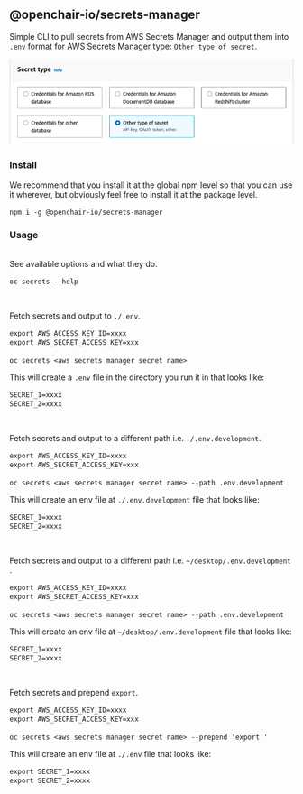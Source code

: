 ## @openchair-io/secrets-manager

Simple CLI to pull secrets from AWS Secrets Manager and output them into `.env` format for AWS Secrets Manager type: `Other type of secret`.

![Other type of secret](/assets/image1.png)

### Install

We recommend that you install it at the global npm level so that you can use it wherever, but obviously feel free to install it at the package level.

```
npm i -g @openchair-io/secrets-manager
```

### Usage
<br>
See available options and what they do.

```
oc secrets --help
```
<br>

Fetch secrets and output to `./.env`.

```
export AWS_ACCESS_KEY_ID=xxxx
export AWS_SECRET_ACCESS_KEY=xxx

oc secrets <aws secrets manager secret name>

```
This will create a `.env` file in the directory you run it in that looks like:

```
SECRET_1=xxxx
SECRET_2=xxxx
```
<br>

Fetch secrets and output to a different path i.e. `./.env.development`.

```
export AWS_ACCESS_KEY_ID=xxxx
export AWS_SECRET_ACCESS_KEY=xxx

oc secrets <aws secrets manager secret name> --path .env.development

```
This will create an env file at `./.env.development` file that looks like:

```
SECRET_1=xxxx
SECRET_2=xxxx
```
<br>

Fetch secrets and output to a different path i.e. `~/desktop/.env.development` .

```
export AWS_ACCESS_KEY_ID=xxxx
export AWS_SECRET_ACCESS_KEY=xxx

oc secrets <aws secrets manager secret name> --path .env.development

```
This will create an env file at `~/desktop/.env.development` file that looks like:

```
SECRET_1=xxxx
SECRET_2=xxxx
```
<br>

Fetch secrets and prepend `export`.

```
export AWS_ACCESS_KEY_ID=xxxx
export AWS_SECRET_ACCESS_KEY=xxx

oc secrets <aws secrets manager secret name> --prepend 'export '

```
This will create an env file at `./.env` file that looks like:

```
export SECRET_1=xxxx
export SECRET_2=xxxx
```
<br>